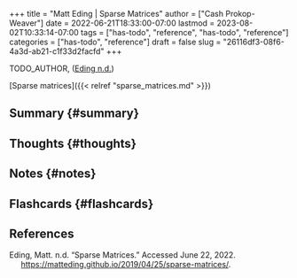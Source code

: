 +++
title = "Matt Eding | Sparse Matrices"
author = ["Cash Prokop-Weaver"]
date = 2022-06-21T18:33:00-07:00
lastmod = 2023-08-02T10:33:14-07:00
tags = ["has-todo", "reference", "has-todo", "reference"]
categories = ["has-todo", "reference"]
draft = false
slug = "26116df3-08f6-4a3d-ab21-c1f33d2facfd"
+++

TODO_AUTHOR, (<a href="#citeproc_bib_item_1">Eding n.d.</a>)

[Sparse matrices]({{< relref "sparse_matrices.md" >}})


## Summary {#summary}


## Thoughts {#thoughts}


## Notes {#notes}


## Flashcards {#flashcards}

## References

<style>.csl-entry{text-indent: -1.5em; margin-left: 1.5em;}</style><div class="csl-bib-body">
  <div class="csl-entry"><a id="citeproc_bib_item_1"></a>Eding, Matt. n.d. “Sparse Matrices.” Accessed June 22, 2022. <a href="https://matteding.github.io/2019/04/25/sparse-matrices/">https://matteding.github.io/2019/04/25/sparse-matrices/</a>.</div>
</div>
